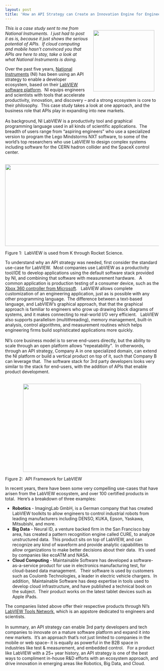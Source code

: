 ```yaml
---
layout: post
title: 'How an API Strategy can Create an Innovation Engine for Engineers and Scientists'
---
```

<p><img style="padding: 15px;" src="https://s3.amazonaws.com/kinlane-productions/api-evangelist/national-instruments/national-instruments-logo.png" alt="" width="200" align="right" /></p>
<p><em>This is a case study sent to me from National Instruments. &nbsp;I just had to post it as is, because it just shows the serious potential of APIs. &nbsp;If cloud computing and mobile hasn't convinced you that APIs are here to stay, take a look at what National Instruments is doing.</em></p>
<p>Over the past five years, <a title="National Instruments" href="http://www.ni.com/">National Instruments</a> (NI) has been using an API strategy to enable a developer ecosystem, based on their <a title="LabView" href="http://www.ni.com/labview/">LabVIEW software platform</a>. &nbsp;NI equips engineers and scientists with tools that accelerate productivity, innovation, and discovery &ndash; and a strong ecosystem is core to their philosophy. &nbsp;This case study takes a look at one approach, and the business role that APIs play in expanding into new markets. &nbsp;<br />&nbsp;<br />As background, NI LabVIEW is a productivity tool and graphical programming language used in all kinds of scientific applications. &nbsp;The breadth of users range from &ldquo;aspiring engineers&rdquo; who use a specialized version to program the Lego Mindstorms NXT software, to some of the world&rsquo;s top researchers who use LabVIEW to design complex systems including software for the CERN hadron collider and the SpaceX control center. &nbsp;</p>
<p>&nbsp;<br /><img style="display: block; margin-left: auto; margin-right: auto;" src="https://s3.amazonaws.com/kinlane-productions/api-evangelist/national-instruments/national-instruments-1.png" alt="" width="576px;" height="267px;" /></p>
<p>Figure 1: &nbsp;LabVIEW is used from K through Rocket Science.</p>
<p>To understand why an API strategy was needed, first consider the standard use-case for LabVIEW. &nbsp;Most companies use LabVIEW as a productivity tool/IDE to develop applications using the default software stack provided by NI, and combining that software with measurement hardware. &nbsp;&nbsp;A common application is production testing of a consumer device, such as the <a href="http://sine.ni.com/cs/app/doc/p/id/cs-662">Xbox 360 controller from Microsoft</a>. &nbsp;&nbsp;LabVIEW allows complete customization of an engineering application, just as is possible with any other programming language. &nbsp;The difference between a text-based language, and LabVIEW&rsquo;s graphical approach, that that the graphical approach is familiar to engineers who grow up drawing block diagrams of systems, and it makes connecting to real-world I/O very efficient. &nbsp;&nbsp;LabVIEW also supports parallelism (multithreading), memory management, built-in analysis, control algorithms, and measurement routines which helps engineering firms build sophisticated applications more quickly. <br /><br />NI&rsquo;s core business model is to serve end-users directly, but the ability to scale through an open platform allows &ldquo;repeatability&rdquo;. &nbsp;In otherwords, through an API strategy, Company A in one specialized domain, can extend the NI platform or build a vertical product on top of it, such that Company B can leverage that. &nbsp;The software stack for 3rd party developers looks very similar to the stack for end-users, with the addition of APIs that enable product development. &nbsp;</p>
<p><br /><img style="display: block; margin-left: auto; margin-right: auto;" src="https://s3.amazonaws.com/kinlane-productions/api-evangelist/national-instruments/national-instruments-2.png" alt="" width="386px;" height="288px;" /></p>
<p>Figure 2: &nbsp;API Framework for LabVIEW</p>
<p>In recent years, there have been some very compelling use-cases that have arisen from the LabVIEW ecosystem, and over 100 certified products in total. &nbsp;Here&rsquo;s a breakdown of three examples:</p>
<ul class="mainlist">
<li><strong>Robotics</strong> - ImagingLab GmbH, is a German company that has created LabVIEW toolkits to allow engineers to control industrial robots from leading manufacturers including DENSO, KUKA, Epson, Yaskawa, Mitsubishi, and more. &nbsp;</li>
<li><strong>Big Data</strong> - Neural ID, a venture backed firm in the San Francisco bay area, has created a pattern recognition engine called CURE, to analyze unstructured data. &nbsp;This product sits on top of LabVIEW, and can recognize any kind of waveform and provide analytic capabilities to allow organizations to make better decisions about their data. &nbsp;It&rsquo;s used by companies like ecoATM and NASA. &nbsp;</li>
<li><strong>Cloud Computing </strong>- Maintainable Software has developed a software-as-a-service product for use in electronics manufacturing test, for cloud-based data management.&nbsp;&nbsp; Their software is used by customers such as Coulomb Technologies, a leader in electric vehicle chargers.&nbsp; In addition, &nbsp;Maintainable Software has deep expertise in tools used to develop cloud infrastructure, and have published a technical book on the subject.&nbsp; Their product works on the latest tablet devices such as Apple iPads.</li>
</ul>
<ol> </ol>
<p>The companies listed above offer their respective products through NI&rsquo;s <a href="http://www.ni.com/labviewtools/">LabVIEW Tools Network</a>, which is an appstore dedicated to engineers and scientists. <br /><br />In summary, an API strategy can enable 3rd party developers and tech companies to innovate on a mature software platform and expand it into new markets. &nbsp;It&rsquo;s an approach that&rsquo;s not just limited to companies in the mobile or web space&ndash; it is equally as powerful in the B2B space in industries like test &amp; measurement, and embedded control. &nbsp;&nbsp;For a product like LabVIEW with a 25+ year history, an API strategy is one of the best ways to compliment in-house R&amp;D efforts with an ecosystem approach, and drive innovation in emerging areas like Robotics, Big Data, and Cloud.</p>